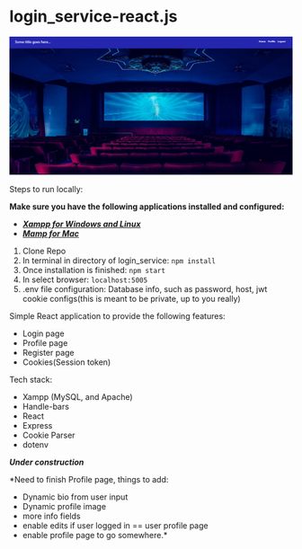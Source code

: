 # login_service-react.js
![Demo Image](https://github.com/JT-Banks/login_service-react.js/blob/master/public/github_login_service.png)

Steps to run locally: 

**Make sure you have the following applications installed and configured:**
- [***Xampp for Windows and Linux***](https://www.apachefriends.org/download.html)
- [***Mamp for Mac***](https://www.mamp.info/en/downloads/)
1. Clone Repo
2. In terminal in directory of login_service: ``npm install``
3. Once installation is finished: ``npm start``
4. In select browser: ``localhost:5005``
5. .env file configuration: Database info, such as password, host, jwt cookie configs(this is meant to be private, up to you really)

Simple React application to provide the following features:
- Login page
- Profile page
- Register page
- Cookies(Session token)

Tech stack:
- Xampp (MySQL, and Apache)
- Handle-bars
- React
- Express
- Cookie Parser
- dotenv

***Under construction***

*Need to finish Profile page, things to add:
- Dynamic bio from user input 
- Dynamic profile image
- more info fields
- enable edits if user logged in == user profile page
- enable profile page to go somewhere.*  
